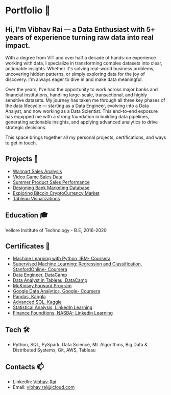 # Portfolio 💼
## Hi, I'm Vibhav Rai — a Data Enthusiast with 5+ years of experience turning raw data into real impact.
With a degree from VIT and over half a decade of hands-on experience working with data, I specialize in transforming complex datasets into clear, actionable insights. Whether it's solving real-world business problems, uncovering hidden patterns, or simply exploring data for the joy of discovery. I'm always eager to dive in and make data meaningful.

Over the years, I’ve had the opportunity to work across major banks and financial institutions, handling large-scale, transactional, and highly sensitive datasets. My journey has taken me through all three key phases of the data lifecycle — starting as a Data Engineer, evolving into a Data Analyst, and now working as a Data Scientist. This end-to-end exposure has equipped me with a strong foundation in building data pipelines, generating actionable insights, and applying advanced analytics to drive strategic decisions.

This space brings together all my personal projects, certifications, and ways to get in touch.

## Projects 🚧
  - [Walmart Sales Analysis](https://github.com/vibhav-rai/WalmartSalesAnalysis/blob/main/walmart-sales-analysis.ipynb)
  - [Video Game Sales Data](https://github.com/vibhav-rai/VideoGameSalesData)
  - [Summer Product Sales Performance](https://github.com/vibhav-rai/SummerProductSalesPerformance)
  - [Designing Bank Marketing Database](https://github.com/vibhav-rai/DesigningBankMarketingDatabase)
  - [Exploring Bitcoin CryptoCurrency Market](https://github.com/vibhav-rai/ExploringBitcoinCryptoCurrencyMarket/tree/main)
  - [Tableau Visualizations](https://public.tableau.com/app/profile/vibhavrai/vizzes)

## Education 🎓
Vellore Institute of Technology - B.E, 2016-2020

## Certificates 🏅
- [Machine Learning with Python, IBM- Coursera](https://www.coursera.org/account/accomplishments/verify/S6HJ495YJ2QX)
- [Supervised Machine Learning: Regression and Classification, StanfordOnline- Coursera](https://www.coursera.org/account/accomplishments/verify/3BDDUJRSGA4G)
- [Data Engineer, DataCamp](https://www.datacamp.com/completed/statement-of-accomplishment/track/78804ea8cf8021a4d23bdbb0d91181deef7b9f02)
- [Data Analyst in Tableau, DataCamp](https://www.datacamp.com/completed/statement-of-accomplishment/track/bda914d7dd7cc5041a52118ecae318dfa5b9e3b3)
- [McKinsey Forward Program](https://www.credly.com/badges/54f79956-ecdb-47c6-918c-7908069485c6/public_url)
- [Google Data Analytics, Google- Coursera](https://www.coursera.org/account/accomplishments/specialization/certificate/PFE6HQM4YD5C)
- [Pandas, Kaggla](https://www.kaggle.com/learn/certification/vibhavrai/pandas)
- [Advanced SQL, Kaggle](https://www.kaggle.com/learn/certification/vibhavrai/advanced-sql)
- [Statistical Analysis, LinkedIn Learning](https://www.linkedin.com/learning/certificates/7f07807dd76925de9a0d77fd98055f14b72f646324ec0049e842cb4a11acf9de?trk=backfilled_certificate&lipi=urn%3Ali%3Apage%3Ad_flagship3_profile_view_base_certifications_details%3B%2BVbQMzNoSeaNb%2BZwDLAv5A%3D%3D)
- [Finance Foundtions, NASBA- Linkedin Learning](https://www.linkedin.com/learning/certificates/fefc93542031dcab6ae8bb2a13b0dce29325989f3840cd1f5574868d08ccaaf4?trk=share_certificate&lipi=urn%3Ali%3Apage%3Ad_flagship3_profile_view_base_certifications_details%3BYPb84F7HTD6gNHJUS6PXxA%3D%3D)

## Tech 🛠️
- Python, SQL, PySpark, Data Science, ML Algorithms, Big Data & Distributed Systems, Git, AWS, Tableau

## Contacts 📫
- LinkedIn: [Vibhav-Rai](https://www.linkedin.com/in/rai-vibhav/)
- Email: vibhav.rai@icloud.com
